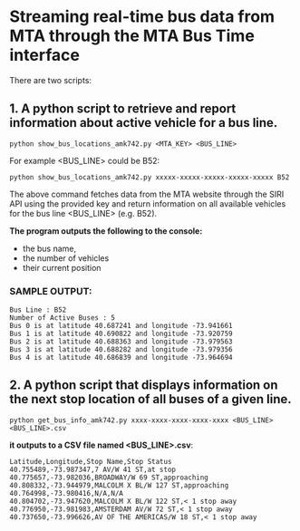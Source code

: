 # Streaming real-time bus data from MTA through the MTA Bus Time interface

There are two scripts:

## 1. A python script to retrieve and report information about active vehicle for a bus line.

`python show_bus_locations_amk742.py <MTA_KEY> <BUS_LINE>`

For example <BUS_LINE> could be B52:

`python show_bus_locations_amk742.py xxxxx-xxxxx-xxxxx-xxxxx-xxxxx B52`

The above command fetches data from the MTA website through the SIRI API using the provided key and return information on all available vehicles for the bus line <BUS_LINE> (e.g. B52).

__The program
outputs the following to the console:__ 
- the bus name, 
- the number of vehicles
- their current position

### SAMPLE OUTPUT:
```
Bus Line : B52
Number of Active Buses : 5
Bus 0 is at latitude 40.687241 and longitude -73.941661
Bus 1 is at latitude 40.690822 and longitude -73.920759
Bus 2 is at latitude 40.688363 and longitude -73.979563
Bus 3 is at latitude 40.688282 and longitude -73.979356
Bus 4 is at latitude 40.686839 and longitude -73.964694
```

## 2. A python script that displays information on the next stop location of all buses of a given line.

```
python get_bus_info_amk742.py xxxx-xxxx-xxxx-xxxx-xxxx <BUS_LINE> <BUS_LINE>.csv
```

__it outputs to a CSV file named \<BUS_LINE>.csv__:

```
Latitude,Longitude,Stop Name,Stop Status
40.755489,-73.987347,7 AV/W 41 ST,at stop
40.775657,-73.982036,BROADWAY/W 69 ST,approaching
40.808332,-73.944979,MALCOLM X BL/W 127 ST,approaching
40.764998,-73.980416,N/A,N/A
40.804702,-73.947620,MALCOLM X BL/W 122 ST,< 1 stop away
40.776950,-73.981983,AMSTERDAM AV/W 72 ST,< 1 stop away
40.737650,-73.996626,AV OF THE AMERICAS/W 18 ST,< 1 stop away
```
